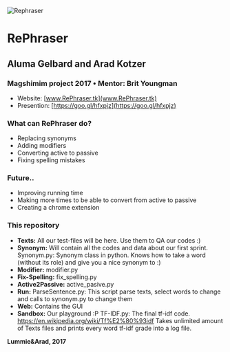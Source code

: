 ![Rephraser](http://www.rephraser.tk/static/ReTextWebsite/images/logo.png)
# RePhraser
## Aluma Gelbard and Arad Kotzer
### Magshimim project 2017 • Mentor: Brit Youngman
- Website: [www.RePhraser.tk](www.RePhraser.tk)
- Presention: [https://goo.gl/hfxpjz](https://goo.gl/hfxpjz)

### What can RePhraser do?
- Replacing synonyms
- Adding modifiers
- Converting active to passive
- Fixing spelling mistakes

### Future..
- Improving running time
- Making more times to be able to convert from active to passive
- Creating a chrome extension

### This repository
- **Texts:**
All our test-files will be here. Use them to QA our codes :)
- **Synonym:**
Will contain all the codes and data about our first sprint.
  Synonym.py:
  Synonym class in python. Knows how to take a word (without its role) and give you a nice synonym to :)
- **Modifier:**
modifier.py
- **Fix-Spelling:**
 fix_spelling.py
- **Active2Passive:**
 active_pasive.py
- **Run:**
 ParseSentence.py:
  This script parse texts, select words to change and calls to synonym.py to change them
- **Web:**
Contains the GUI
- **Sandbox:**
Our playground :P
	TF-IDF.py: The final tf-idf code.
	https://en.wikipedia.org/wiki/Tf%E2%80%93idf
	Takes unlimited amount of Texts files and prints every word tf-idf grade into a log file.
      
**Lummie&Arad, 2017**
